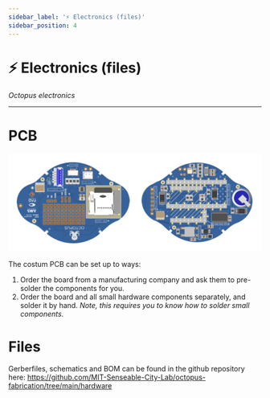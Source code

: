 ```yaml
---
sidebar_label: '⚡ Electronics (files)'
sidebar_position: 4
---
```


# ⚡ Electronics (files)

_Octopus electronics_

---

# PCB

![OctopuPCB](../../static/img/electronics/OctopusPCB.png)
 
The costum PCB can be set up to ways: 
1. Order the board from a manufacturing company and ask them to pre-solder the components for you. 
2. Order the board and all small hardware components separately, and solder it by hand. *Note, this requires you to know how to solder small components.*


# Files

Gerberfiles, schematics and BOM can be found in the github repository here: 
https://github.com/MIT-Senseable-City-Lab/octopus-fabrication/tree/main/hardware
